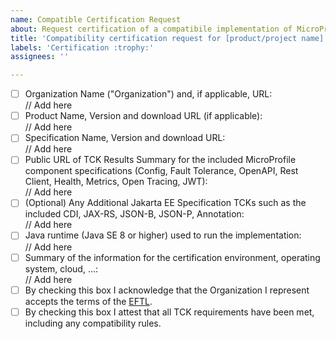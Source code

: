 ```yaml
---
name: Compatible Certification Request
about: Request certification of a compatibile implementation of MicroProfile Platform release
title: 'Compatibility certification request for [product/project name] for MciroProfile [plaftorm release version]'
labels: 'Certification :trophy:'
assignees: ''

---
```


- [ ] Organization Name ("Organization") and, if applicable, URL:<br/>
  // Add here
- [ ] Product Name, Version and download URL (if applicable):<br/>
  // Add here
- [ ] Specification Name, Version and download URL:<br/>
   // Add here
- [ ] Public URL of TCK Results Summary for the included MicroProfile component specifications (Config, Fault Tolerance, OpenAPI, Rest Client, Health, Metrics, Open Tracing, JWT):<br/>
  // Add here
- [ ] (Optional) Any Additional Jakarta EE Specification TCKs such as the included CDI, JAX-RS, JSON-B, JSON-P, Annotation:<br/>
  // Add here
- [ ] Java runtime (Java SE 8 or higher) used to run the implementation:<br/>
  // Add here
- [ ] Summary of the information for the certification environment, operating system, cloud, ...:<br/>
  // Add here
- [ ] By checking this box I acknowledge that the Organization I represent accepts the terms of the [EFTL](https://www.eclipse.org/legal/tck.php).
- [ ] By checking this box I attest that all TCK requirements have been met, including any compatibility rules.
